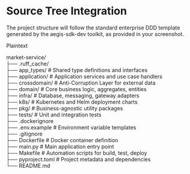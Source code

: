 # **Source Tree Integration**

The project structure will follow the standard enterprise DDD template generated by the aegis-sdk-dev toolkit, as provided in your screenshot.

Plaintext

market-service/  
├── .ruff\_cache/  
├── app\_types/          \# Shared type definitions and interfaces  
├── application/        \# Application services and use case handlers  
├── crossdomain/        \# Anti-Corruption Layer for external data  
├── domain/             \# Core business logic, aggregates, entities  
├── infra/              \# Database, messaging, gateway adapters  
├── k8s/                \# Kubernetes and Helm deployment charts  
├── pkg/                \# Business-agnostic utility packages  
├── tests/              \# Unit and integration tests  
├── .dockerignore  
├── .env.example        \# Environment variable templates  
├── .gitignore  
├── Dockerfile          \# Docker container definition  
├── main.py             \# Main application entry point  
├── Makefile            \# Automation scripts for build, test, deploy  
├── pyproject.toml      \# Project metadata and dependencies  
└── README.md
